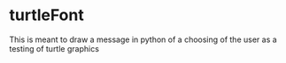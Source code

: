 # turtleFont
This is meant to draw a message in python of a choosing of the user as a testing of turtle graphics

